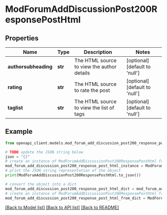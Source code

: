 # ModForumAddDiscussionPost200ResponsePostHtml


## Properties

Name | Type | Description | Notes
------------ | ------------- | ------------- | -------------
**authorsubheading** | **str** | The HTML source to view the author details | [optional] [default to 'null']
**rating** | **str** | The HTML source to rate the post | [optional] [default to 'null']
**taglist** | **str** | The HTML source to view the list of tags | [optional] [default to 'null']

## Example

```python
from openapi_client.models.mod_forum_add_discussion_post200_response_post_html import ModForumAddDiscussionPost200ResponsePostHtml

# TODO update the JSON string below
json = "{}"
# create an instance of ModForumAddDiscussionPost200ResponsePostHtml from a JSON string
mod_forum_add_discussion_post200_response_post_html_instance = ModForumAddDiscussionPost200ResponsePostHtml.from_json(json)
# print the JSON string representation of the object
print(ModForumAddDiscussionPost200ResponsePostHtml.to_json())

# convert the object into a dict
mod_forum_add_discussion_post200_response_post_html_dict = mod_forum_add_discussion_post200_response_post_html_instance.to_dict()
# create an instance of ModForumAddDiscussionPost200ResponsePostHtml from a dict
mod_forum_add_discussion_post200_response_post_html_from_dict = ModForumAddDiscussionPost200ResponsePostHtml.from_dict(mod_forum_add_discussion_post200_response_post_html_dict)
```
[[Back to Model list]](../README.md#documentation-for-models) [[Back to API list]](../README.md#documentation-for-api-endpoints) [[Back to README]](../README.md)


